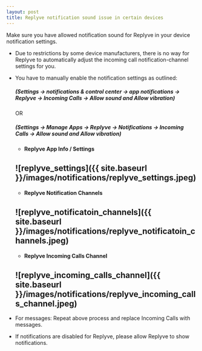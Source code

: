 ```yaml
---
layout: post
title: Replyve notification sound issue in certain devices
---
```

Make sure you have allowed notification sound for Replyve in your device notification settings.
* Due to restrictions by some device manufacturers, there is no way for Replyve to automatically adjust the incoming call notification-channel settings for you.
* You have to manually enable the notification settings as outlined:
  ##### *(Settings -> notifications & control center -> app notifications -> Replyve -> Incoming Calls -> Allow sound and Allow vibration)*
   OR
  ##### *(Settings -> Manage Apps -> Replyve -> Notifications -> Incoming Calls -> Allow sound and Allow vibration)*

   * #### Replyve App Info / Settings
   ![replyve_settings]({{ site.baseurl }}/images/notifications/replyve_settings.jpeg)
    ---------------------------------------

   * #### Replyve Notification Channels
   ![replyve_notificatoin_channels]({{ site.baseurl }}/images/notifications/replyve_notificatoin_channels.jpeg)
    ---------------------------------------

   * #### Replyve Incoming Calls Channel
   ![replyve_incoming_calls_channel]({{ site.baseurl }}/images/notifications/replyve_incoming_calls_channel.jpeg)
    ---------------------------------------


* For messages:
Repeat above process and replace Incoming Calls with messages.

* If notifications are disabled for Replyve, please allow Replyve to show notifications.